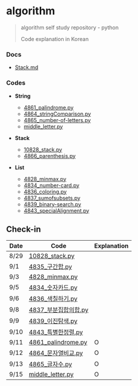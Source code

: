 # algorithm
> algorithm self study repository - python
>
> Code explanation in Korean



### Docs

- [Stack.md](https://github.com/sophryu99/algorithm/blob/master/Readme/Stack.md)



### Codes

- **String**
  - [4861_palindrome.py](https://github.com/sophryu99/algorithm/blob/master/SWEA/String_4861_palindrome.py)
  - [4864_stringComparison.py](https://github.com/sophryu99/algorithm/blob/master/SWEA/String_4864_문자열비교.py)
  - [4865_number-of-letters.py](https://github.com/sophryu99/algorithm/blob/master/SWEA/String_4865_글자수.py)
  - [middle_letter.py](https://github.com/sophryu99/algorithm/blob/master/Programmers/middle_letter.py)



- **Stack**
  - [10828_stack.py](https://github.com/sophryu99/algorithm/blob/master/BaekJoon/10828_stack.py)
  - [4866_parenthesis.py](https://github.com/sophryu99/algorithm/blob/master/SWEA/Stack_4866_괄호검사.py)



- **List**
  - [4828_minmax.py](https://github.com/sophryu99/algorithm/blob/master/SWEA/List1_4828_minmax.py)
  - [4834_number-card.py](https://github.com/sophryu99/algorithm/blob/master/SWEA/List1_4834_숫자카드.py)
  - [4836_coloring.py](https://github.com/sophryu99/algorithm/blob/master/SWEA/List2_4836_색칠하기.py)
  - [4837_sumofsubsets.py](https://github.com/sophryu99/algorithm/blob/master/SWEA/List2_4837_부분집합의합.py)
  - [4839_binary-search.py](https://github.com/sophryu99/algorithm/blob/master/SWEA/List2_4839_이진탐색.py)
  - [4843_specialAlignment.py](https://github.com/sophryu99/algorithm/blob/master/SWEA/List2_4843_특별한정렬.py)



#### 

## Check-in

| Date | Code                                                         | Explanation |
| ---- | ------------------------------------------------------------ | ----------- |
| 8/29 | [10828_stack.py](https://github.com/sophryu99/algorithm/blob/master/BaekJoon/10828_stack.py) |             |
| 9/1  | [4835_구간합.py](https://github.com/sophryu99/algorithm/blob/master/SWEA/List1_4835_구간합.py) |             |
| 9/3  | [4828_minmax.py](https://github.com/sophryu99/algorithm/blob/master/SWEA/List1_4828_minmax.py) |             |
| 9/5  | [4834_숫자카드.py](https://github.com/sophryu99/algorithm/blob/master/SWEA/List1_4834_숫자카드.py) |             |
| 9/6  | [4836_색칠하기.py](https://github.com/sophryu99/algorithm/blob/master/SWEA/List2_4836_색칠하기.py) |             |
| 9/8  | [4837_부분집합의합.py](https://github.com/sophryu99/algorithm/blob/master/SWEA/List2_4837_부분집합의합.py) |             |
| 9/9  | [4839_이진탐색.py](https://github.com/sophryu99/algorithm/blob/master/SWEA/List2_4839_이진탐색.py) |             |
| 9/10 | [4843_특별한정렬.py](https://github.com/sophryu99/algorithm/blob/master/SWEA/List2_4843_특별한정렬.py) |             |
| 9/11 | [4861_palindrome.py](https://github.com/sophryu99/algorithm/blob/master/SWEA/String_4861_palindrome.py) | O           |
| 9/12 | [4864_문자열비교.py](https://github.com/sophryu99/algorithm/blob/master/SWEA/String_4864_문자열비교.py) | O           |
| 9/13 | [4865_글자수.py](https://github.com/sophryu99/algorithm/blob/master/SWEA/String_4865_글자수.py) | O           |
| 9/15 | [middle_letter.py](https://github.com/sophryu99/algorithm/blob/master/Programmers/middle_letter.py) | O           |





